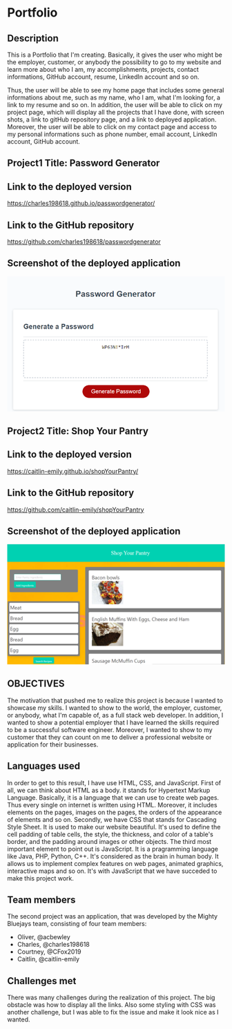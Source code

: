 # Portfolio

## Description 

This is a Portfolio that I'm creating. Basically, it gives the user who might be the employer, customer, or anybody the possibility to go to my website and learn more about who I am, my accomplishments, projects, contact informations, GitHub account, resume, LinkedIn account and so on.

Thus, the user will be able to see my home page that includes some general informations about me, such as my name, who I am, what I'm looking for, a link to my resume and so on. In addition, the user will be able to click on my project page, which will display all the projects that I have done, with screen shots, a link to gitHub repository page, and a link to deployed application. Moreover, the user will be able to click on my contact page and access to my personal informations such as phone number, email account, LinkedIn account, GitHub account.


## Project1 Title: Password Generator

## Link to the deployed version
https://charles198618.github.io/passwordgenerator/

## Link to the GitHub repository
https://github.com/charles198618/passwordgenerator

## Screenshot of the deployed application

![Password](./Picture/03-password-generator.png)

## Project2 Title: Shop Your Pantry

## Link to the deployed version
https://caitlin-emily.github.io/shopYourPantry/

## Link to the GitHub repository
https://github.com/caitlin-emily/shopYourPantry

## Screenshot of the deployed application
![Shopyourpantry](./Picture/shopyourpantry.PNG)


## OBJECTIVES

The motivation that pushed me to realize this project is because I wanted to showcase my skills. I wanted to show to the world, the employer, customer, or anybody, what I'm capable of, as a full stack web developer. In addition, I wanted to show a potential employer that I have learned the skills required to be a successful software engineer. Moreover, I wanted to show to my customer that they can count on me to deliver a professional website or application for their businesses.


## Languages used

In order to get to this result, I have use HTML, CSS, and JavaScript. First of all, we can think about HTML as a body. it stands for Hypertext Markup Language. Basically, it is a language that we can use to create web pages. Thus every single on internet is written using HTML. Moreover, it includes elements on the pages, images on the pages, the orders of the appearance of elements and so on. Secondly, we have CSS that stands for Cascading Style Sheet. It is used to make our website beautiful. It's used to define the cell padding of table cells, the style, the thickness, and color of a table's border, and the padding around images or other objects. The third most important element to point out is JavaScript. It is a pragramming language like Java, PHP, Python, C++. It's considered as the brain in human body. It allows us to implement complex features on web pages, animated graphics, interactive maps and so on.  It's with JavaScript that we have succeded to make this project work.

## Team members

The second project was an application, that was developed by the Mighty Bluejays team, consisting of four team members:
* Oliver, @acbewley
* Charles, @charles198618
* Courtney, @CFox2019
* Caitlin, @caitlin-emily

## Challenges met

There was many challenges during the realization of this project. The big obstacle was how to display all the links. Also some styling with CSS was another challenge, but I was able to fix the issue and make it look nice as I wanted.
